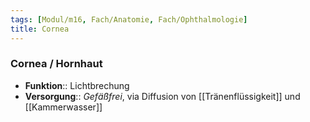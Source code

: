 ```yaml
---
tags: [Modul/m16, Fach/Anatomie, Fach/Ophthalmologie]
title: Cornea
---
```

### Cornea / Hornhaut 
- **Funktion**:: Lichtbrechung
- **Versorgung**:: *Gefäßfrei*, via Diffusion von [[Tränenflüssigkeit]] und [[Kammerwasser]]